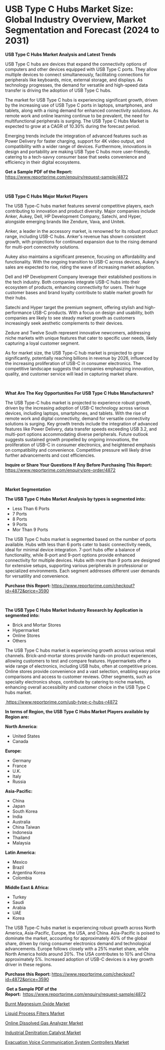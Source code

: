 <p><h1>USB Type C Hubs Market Size: Global Industry Overview, Market Segmentation and Forecast (2024 to 2031)</h1></p><p><strong>USB Type C Hubs Market Analysis and Latest Trends</strong></p>
<p><p>USB Type C hubs are devices that expand the connectivity options of computers and other devices equipped with USB Type C ports. They allow multiple devices to connect simultaneously, facilitating connections for peripherals like keyboards, mice, external storage, and displays. As technology progresses, the demand for versatile and high-speed data transfer is driving the adoption of USB Type C hubs.</p><p>The market for USB Type C hubs is experiencing significant growth, driven by the increasing use of USB Type C ports in laptops, smartphones, and tablets, along with a rising demand for enhanced connectivity solutions. As remote work and online learning continue to be prevalent, the need for multifunctional peripherals is surging. The USB Type C Hubs Market is expected to grow at a CAGR of 10.30% during the forecast period.</p><p>Emerging trends include the integration of advanced features such as Power Delivery for faster charging, support for 4K video output, and compatibility with a wider range of devices. Furthermore, innovations in design and portability are making USB Type C hubs more user-friendly, catering to a tech-savvy consumer base that seeks convenience and efficiency in their digital ecosystems.</p></p>
<p><strong>Get a Sample PDF of the Report:&nbsp;</strong> <a href="https://www.reportprime.com/enquiry/request-sample/4872?utm_campaign=1134&utm_medium=2&utm_source=Github&utm_content=ia&utm_term=18102024&utm_id=usb-type-c-hubs">https://www.reportprime.com/enquiry/request-sample/4872</a></p>
<p>&nbsp;</p>
<p><strong>USB Type C Hubs Major Market Players</strong></p>
<p><p>The USB Type-C hubs market features several competitive players, each contributing to innovation and product diversity. Major companies include Anker, Aukey, Dell, HP Development Company, Satechi, and Hyper, alongside emerging brands like Zendure, Vava, and Unitek.</p><p>Anker, a leader in the accessory market, is renowned for its robust product range, including USB-C hubs. Anker's revenue has shown consistent growth, with projections for continued expansion due to the rising demand for multi-port connectivity solutions.</p><p>Aukey also maintains a significant presence, focusing on affordability and functionality. With the ongoing transition to USB-C across devices, Aukey's sales are expected to rise, riding the wave of increasing market adoption.</p><p>Dell and HP Development Company leverage their established positions in the tech industry. Both companies integrate USB-C hubs into their ecosystem of products, enhancing connectivity for users. Their huge customer bases and brand loyalty contribute to stable market growth for their hubs.</p><p>Satechi and Hyper target the premium segment, offering stylish and high-performance USB-C products. With a focus on design and usability, both companies are likely to see steady market growth as customers increasingly seek aesthetic complements to their devices.</p><p>Zedure and Twelve South represent innovative newcomers, addressing niche markets with unique features that cater to specific user needs, likely capturing a loyal customer segment.</p><p>As for market size, the USB Type-C hub market is projected to grow significantly, potentially reaching billions in revenue by 2026, influenced by the increasing proliferation of USB-C in consumer electronics. The competitive landscape suggests that companies emphasizing innovation, quality, and customer service will lead in capturing market share.</p></p>
<p>&nbsp;</p>
<p><strong>What Are The Key Opportunities For USB Type C Hubs Manufacturers?</strong></p>
<p><p>The USB Type-C hubs market is projected to experience robust growth, driven by the increasing adoption of USB-C technology across various devices, including laptops, smartphones, and tablets. With the rise of remote work and digital connectivity, demand for versatile connectivity solutions is surging. Key growth trends include the integration of advanced features like Power Delivery, data transfer speeds exceeding USB 3.2, and multi-port options accommodating diverse peripherals. Future outlook suggests sustained growth propelled by ongoing innovations, the proliferation of USB-C in consumer electronics, and heightened emphasis on compatibility and convenience. Competitive pressure will likely drive further advancements and cost efficiencies.</p></p>
<p><strong>Inquire or Share Your Questions If Any Before Purchasing This Report:</strong> <a href="https://www.reportprime.com/enquiry/pre-order/4872?utm_campaign=1134&utm_medium=2&utm_source=Github&utm_content=ia&utm_term=18102024&utm_id=usb-type-c-hubs">https://www.reportprime.com/enquiry/pre-order/4872</a></p>
<p>&nbsp;</p>
<p><strong>Market Segmentation</strong></p>
<p><strong>The USB Type C Hubs Market Analysis by types is segmented into:</strong></p>
<p><ul><li>Less Than 6 Ports</li><li>7 Ports</li><li>8 Ports</li><li>9 Ports</li><li>Mor Than 9 Ports</li></ul></p>
<p><p>The USB Type C hubs market is segmented based on the number of ports available. Hubs with less than 6 ports cater to basic connectivity needs, ideal for minimal device integration. 7-port hubs offer a balance of functionality, while 8-port and 9-port options provide enhanced connectivity for multiple devices. Hubs with more than 9 ports are designed for extensive setups, supporting various peripherals in professional or specialized environments. Each segment addresses different user demands for versatility and convenience.</p></p>
<p><strong>Purchase this Report:&nbsp;</strong><a href="https://www.reportprime.com/checkout?id=4872&price=3590&utm_campaign=1134&utm_medium=2&utm_source=Github&utm_content=ia&utm_term=18102024&utm_id=usb-type-c-hubs">https://www.reportprime.com/checkout?id=4872&price=3590</a></p>
<p>&nbsp;</p>
<p><strong>The USB Type C Hubs Market Industry Research by Application is segmented into:</strong></p>
<p><ul><li>Brick and Mortar Stores</li><li>Hypermarket</li><li>Online Stores</li><li>Others</li></ul></p>
<p><p>The USB Type C hubs market is experiencing growth across various retail channels. Brick-and-mortar stores provide hands-on product experiences, allowing customers to test and compare features. Hypermarkets offer a wide range of electronics, including USB hubs, often at competitive prices. Online stores provide convenience and a vast selection, enabling easy price comparisons and access to customer reviews. Other segments, such as specialty electronics shops, contribute by catering to niche markets, enhancing overall accessibility and customer choice in the USB Type C hubs market.</p></p>
<p><a href="https://www.reportprime.com/usb-type-c-hubs-r4872?utm_campaign=1134&utm_medium=2&utm_source=Github&utm_content=ia&utm_term=18102024&utm_id=usb-type-c-hubs">&nbsp;https://www.reportprime.com/usb-type-c-hubs-r4872</a></p>
<p><strong>In terms of Region, the USB Type C Hubs Market Players available by Region are:</strong></p>
<p>
    <p> <strong> North America: </strong>
        <ul>
            <li>United States</li>
            <li>Canada</li>
        </ul>
        </p> 
    <p> <strong> Europe: </strong>
        <ul>
            <li>Germany</li>
            <li>France</li>
            <li>U.K.</li>
            <li>Italy</li>
            <li>Russia</li>
        </ul>
        </p> 
    <p> <strong> Asia-Pacific: </strong>
        <ul>
            <li>China</li>
            <li>Japan</li>
            <li>South Korea</li>
            <li>India</li>
            <li>Australia</li>
            <li>China Taiwan</li>
            <li>Indonesia</li>
            <li>Thailand</li>
            <li>Malaysia</li>
        </ul>
        </p> 
    <p> <strong> Latin America: </strong>
        <ul>
            <li>Mexico</li>
            <li>Brazil</li>
            <li>Argentina Korea</li>
            <li>Colombia</li>
        </ul>
        </p> 
    <p> <strong> Middle East & Africa: </strong>
        <ul>
            <li>Turkey</li>
            <li>Saudi</li>
            <li>Arabia</li>
            <li>UAE</li>
            <li>Korea</li>
        </ul>
    </p>
    </p>
<p><p>The USB Type-C hubs market is experiencing robust growth across North America, Asia-Pacific, Europe, the USA, and China. Asia-Pacific is poised to dominate the market, accounting for approximately 40% of the global share, driven by rising consumer electronics demand and technological advancements. Europe follows closely with a 25% market share, while North America holds around 20%. The USA contributes to 10% and China approximately 5%. Increased adoption of USB-C devices is a key growth driver in these regions.</p></p>
<p><strong>Purchase this Report: </strong><a href="https://www.reportprime.com/checkout?id=4872&price=3590&utm_campaign=1134&utm_medium=2&utm_source=Github&utm_content=ia&utm_term=18102024&utm_id=usb-type-c-hubs">https://www.reportprime.com/checkout?id=4872&price=3590</a></p>
<p>&nbsp;<strong>Get a Sample PDF of the Report:&nbsp;&nbsp;</strong><a href="https://www.reportprime.com/enquiry/request-sample/4872?utm_campaign=1134&utm_medium=2&utm_source=Github&utm_content=ia&utm_term=18102024&utm_id=usb-type-c-hubs">https://www.reportprime.com/enquiry/request-sample/4872</a></p>
<p><strong></strong></p>
<p><p><a href="https://www.linkedin.com/pulse/burnt-magnesium-oxide-market-research-report-forecast-growth-ia6zc?utm_campaign=1134&utm_medium=2&utm_source=Github&utm_content=ia&utm_term=18102024&utm_id=usb-type-c-hubs">Burnt Magnesium Oxide Market</a></p><p><a href="https://issuu.com/reportprime-2/docs/liquid-process-filters-market-size-_be6d6c8aeeaf85?utm_campaign=1134&utm_medium=2&utm_source=Github&utm_content=ia&utm_term=18102024&utm_id=usb-type-c-hubs">Liquid Process Filters Market</a></p><p><a href="https://issuu.com/reportprime-2/docs/online-dissolved-gas-analyzer-marke_63fc84280fe2d1?utm_campaign=1134&utm_medium=2&utm_source=Github&utm_content=ia&utm_term=18102024&utm_id=usb-type-c-hubs">Online Dissolved Gas Analyzer Market</a></p><p><a href="https://www.linkedin.com/pulse/driving-forces-global-industrial-denitration-catalyst-marke-9e4mc?utm_campaign=1134&utm_medium=2&utm_source=Github&utm_content=ia&utm_term=18102024&utm_id=usb-type-c-hubs">Industrial Denitration Catalyst Market</a></p><p><a href="https://github.com/alea79alre/Market-Research-Report-List-1/blob/main/evacuation-voice-communication-system-controllers-market.md?utm_campaign=1134&utm_medium=2&utm_source=Github&utm_content=ia&utm_term=18102024&utm_id=usb-type-c-hubs">Evacuation Voice Communication System Controllers Market</a></p></p>